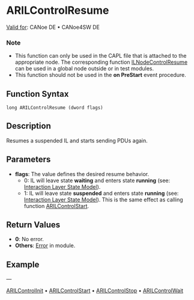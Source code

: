 # ARILControlResume

[Valid for](../../../Shared/FeatureAvailability.md): CANoe DE • CANoe4SW DE

### Note
- This function can only be used in the CAPL file that is attached to the appropriate node. The corresponding function [ILNodeControlResume](../../CANoeIL/Functions/CAPLfunctionILNodeControlResume.md) can be used in a global node outside or in test modules.
- This function should not be used in the **on PreStart** event procedure.

## Function Syntax

```plaintext
long ARILControlResume (dword flags)
```

## Description

Resumes a suspended IL and starts sending PDUs again.

## Parameters

- **flags**: The value defines the desired resume behavior.
  - 0: IL will leave state **waiting** and enters state **running** (see: [Interaction Layer State Model](../../../CANoeCANalyzer/LibrariesPackages/AUTOSARpduIL/AUTOSARpduILStateModel.md)).
  - 1: IL will leave state **suspended** and enters state **running** (see: [Interaction Layer State Model](../../../CANoeCANalyzer/LibrariesPackages/AUTOSARpduIL/AUTOSARpduILStateModel.md)). This is the same effect as calling function [ARILControlStart](CAPLfunctionARILControlStart.md).

## Return Values

- **0**: No error.
- **Others**: [Error](../../../CANoeCANalyzer/LibrariesPackages/AUTOSARpduIL/AUTOSARpduILReturnCodes.md) in module.

## Example

—

[ARILControlInit](CAPLfunctionARILControlInit.md) • [ARILControlStart](CAPLfunctionARILControlStart.md) • [ARILControlStop](CAPLfunctionARILControlStop.md) • [ARILControlWait](CAPLfunctionARILControlWait.md)
